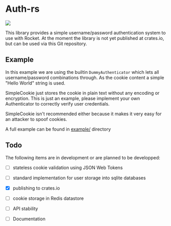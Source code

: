 Auth-rs
=============

[![](https://img.shields.io/badge/crates.io-v0.1.0-red.svg)](https://crates.io/crates/rocket-simpleauth)

This library provides a simple username/password authentication system to use with Rocket.
At the moment the library is not yet published at crates.io, but can be used via this Git repository.

## Example

In this example we are using the builtin `DummyAuthenticator` which lets all username/password combinations through.
As the cookie content a simple "Hello World" string is used.

SimpleCookie just stores the cookie in plain text without any encoding or encryption.
This is just an example, please implement your own Authenticator to correctly verify user credentials.

SimpleCookie isn't recommended either because it makes it very easy for an attacker to spoof cookies.

A full example can be found in [example/](example/) directory

## Todo

The following items are in development or are planned to be developped:

* [ ] stateless cookie validation using JSON Web Tokens
* [ ] standard implementation for user storage into sqlite databases
* [x] publishing to crates.io
* [ ] cookie storage in Redis datastore
* [ ] API stability
* [ ] Documentation

